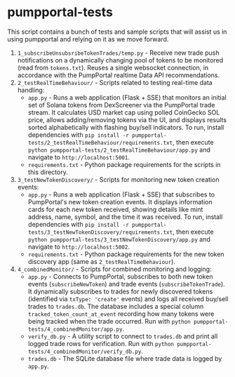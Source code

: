 # pumpportal-tests

This script contains a bunch of tests and sample scripts that will assist us in using pumpportal and relying on it as we move forward.

1. `1_subscribeUnsubsribeTokenTrades/temp.py` - Receive new trade push notifications on a dynamically changing pool of tokens to be monitored (read from `tokens.txt`). Reuses a single websocket connection, in accordance with the PumpPortal realtime Data API recommendations.
2. `2_testRealTimeBehaviour/` - Scripts related to testing real-time data handling:
    * `app.py` - Runs a web application (Flask + SSE) that monitors an initial set of Solana tokens from DexScreener via the PumpPortal trade stream. It calculates USD market cap using polled CoinGecko SOL price, allows adding/removing tokens via the UI, and displays results sorted alphabetically with flashing buy/sell indicators. To run, install dependencies with `pip install -r pumpportal-tests/2_testRealTimeBehaviour/requirements.txt`, then execute `python pumpportal-tests/2_testRealTimeBehaviour/app.py` and navigate to `http://localhost:5001`.
    * `requirements.txt` - Python package requirements for the scripts in this directory.
3. `3_testNewTokenDiscovery/` - Scripts for monitoring new token creation events:
    * `app.py` - Runs a web application (Flask + SSE) that subscribes to PumpPortal's new token creation events. It displays information cards for each new token received, showing details like mint address, name, symbol, and the time it was received. To run, install dependencies with `pip install -r pumpportal-tests/3_testNewTokenDiscovery/requirements.txt`, then execute `python pumpportal-tests/3_testNewTokenDiscovery/app.py` and navigate to `http://localhost:5002`.
    * `requirements.txt` - Python package requirements for the new token discovery app (same as `2_testRealTimeBehaviour`).
4. `4_combinedMonitor/` - Scripts for combined monitoring and logging:
    * `app.py` - Connects to PumpPortal, subscribes to both new token events (`subscribeNewToken`) and trade events (`subscribeTokenTrade`). It dynamically subscribes to trades for newly discovered tokens (identified via `txType: 'create'` events) and logs all received buy/sell trades to `trades.db`. The database includes a special column `tracked_token_count_at_event` recording how many tokens were being tracked when the trade occurred. Run with `python pumpportal-tests/4_combinedMonitor/app.py`.
    * `verify_db.py` - A utility script to connect to `trades.db` and print all logged trade rows for verification. Run with `python pumpportal-tests/4_combinedMonitor/verify_db.py`.
    * `trades.db` - The SQLite database file where trade data is logged by `app.py`.
